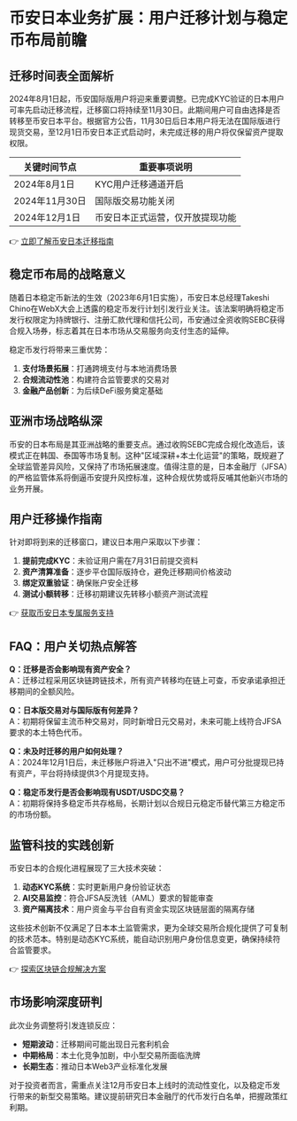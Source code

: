 # 币安日本业务扩展：用户迁移计划与稳定币布局前瞻

## 迁移时间表全面解析
2024年8月1日起，币安国际版用户将迎来重要调整。已完成KYC验证的日本用户可率先启动迁移流程，迁移窗口将持续至11月30日。此期间用户可自由选择是否转移至币安日本平台。根据官方公告，11月30日后日本用户将无法在国际版进行现货交易，至12月1日币安日本正式启动时，未完成迁移的用户将仅保留资产提取权限。

| 关键时间节点       | 重要事项说明                     |
|--------------------|----------------------------------|
| 2024年8月1日       | KYC用户迁移通道开启              |
| 2024年11月30日     | 国际版交易功能关闭               |
| 2024年12月1日      | 币安日本正式运营，仅开放提现功能 |

👉 [立即了解币安日本迁移指南](https://bit.ly/okx_welcome)

## 稳定币布局的战略意义
随着日本稳定币新法的生效（2023年6月1日实施），币安日本总经理Takeshi Chino在WebX大会上透露的稳定币发行计划引发行业关注。该法案明确将稳定币发行权限定为持牌银行、注册汇款代理和信托公司，币安通过全资收购SEBC获得合规入场券，标志着其在日本市场从交易服务向支付生态的延伸。

稳定币发行将带来三重优势：
1. **支付场景拓展**：打通跨境支付与本地消费场景
2. **合规流动性池**：构建符合监管要求的交易对
3. **金融产品创新**：为后续DeFi服务奠定基础

## 亚洲市场战略纵深
币安的日本布局是其亚洲战略的重要支点。通过收购SEBC完成合规化改造后，该模式正在韩国、泰国等市场复制。这种"区域深耕+本土化运营"的策略，既规避了全球监管差异风险，又保持了市场拓展速度。值得注意的是，日本金融厅（JFSA）的严格监管体系将倒逼币安提升风控标准，这种合规优势或将反哺其他新兴市场的业务开展。

## 用户迁移操作指南
针对即将到来的迁移窗口，建议日本用户采取以下步骤：
1. **提前完成KYC**：未验证用户需在7月31日前提交资料
2. **资产清算准备**：逐步平仓国际版持仓，避免迁移期间价格波动
3. **绑定双重验证**：确保账户安全迁移
4. **测试小额转移**：迁移初期建议先转移小额资产测试流程

👉 [获取币安日本专属服务支持](https://bit.ly/okx_welcome)

## FAQ：用户关切热点解答
**Q：迁移是否会影响现有资产安全？**  
A：迁移过程采用区块链跨链技术，所有资产转移均在链上可查，币安承诺承担迁移期间的全额风险。

**Q：日本版交易对与国际版有何差异？**  
A：初期将保留主流币种交易对，同时新增日元交易对，未来可能上线符合JFSA要求的本土特色代币。

**Q：未及时迁移的用户如何处理？**  
A：2024年12月1日后，未迁移账户将进入"只出不进"模式，用户可分批提现已持有资产，平台将持续提供3个月提现支持。

**Q：稳定币发行是否会影响现有USDT/USDC交易？**  
A：初期将保持多稳定币共存格局，长期计划以合规日元稳定币替代第三方稳定币的市场份额。

## 监管科技的实践创新
币安日本的合规化进程展现了三大技术突破：
1. **动态KYC系统**：实时更新用户身份验证状态
2. **AI交易监控**：符合JFSA反洗钱（AML）要求的智能审查
3. **资产隔离技术**：用户资金与平台自有资金实现区块链层面的隔离存储

这些技术创新不仅满足了日本本土监管需求，更为全球交易所合规化提供了可复制的技术范本。特别是动态KYC系统，能自动识别用户身份信息变更，确保持续符合监管要求。

👉 [探索区块链合规解决方案](https://bit.ly/okx_welcome)

## 市场影响深度研判
此次业务调整将引发连锁反应：
- **短期波动**：迁移期间可能出现日元套利机会
- **中期格局**：本土化竞争加剧，中小型交易所面临洗牌
- **长期生态**：推动日本Web3产业标准化发展

对于投资者而言，需重点关注12月币安日本上线时的流动性变化，以及稳定币发行带来的新型交易策略。建议提前研究日本金融厅的代币发行白名单，把握政策红利期。
